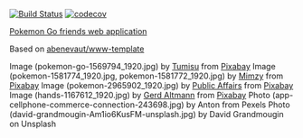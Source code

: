 [![Build Status](https://travis-ci.org/pokemon-friends-com/www.svg?branch=master)](https://travis-ci.org/pokemon-friends-com/www) [![codecov](https://codecov.io/gh/pokemon-friends-com/www/branch/master/graph/badge.svg)](https://codecov.io/gh/pokemon-friends-com/www)

[Pokemon Go friends web application](https://www.pokemon-friends.com)

Based on [abenevaut/www-template](https://github.com/abenevaut/www-template) 

Image (pokemon-go-1569794_1920.jpg) by <a href="https://pixabay.com/users/Tumisu-148124/?utm_source=link-attribution&amp;utm_medium=referral&amp;utm_campaign=image&amp;utm_content=1569794">Tumisu</a> from <a href="https://pixabay.com/?utm_source=link-attribution&amp;utm_medium=referral&amp;utm_campaign=image&amp;utm_content=1569794">Pixabay</a>
Image (pokemon-1581774_1920.jpg, pokemon-1581772_1920.jpg) by <a href="https://pixabay.com/users/Mimzy-19397/?utm_source=link-attribution&amp;utm_medium=referral&amp;utm_campaign=image&amp;utm_content=1581774">Mimzy</a> from <a href="https://pixabay.com/?utm_source=link-attribution&amp;utm_medium=referral&amp;utm_campaign=image&amp;utm_content=1581774">Pixabay</a>
Image (pokemon-2965902_1920.jpg) by <a href="https://pixabay.com/users/TAMHSCPhotos-7112899/?utm_source=link-attribution&amp;utm_medium=referral&amp;utm_campaign=image&amp;utm_content=2965902">Public Affairs</a> from <a href="https://pixabay.com/?utm_source=link-attribution&amp;utm_medium=referral&amp;utm_campaign=image&amp;utm_content=2965902">Pixabay</a>
Image (hands-1167612_1920.jpg) by <a href="https://pixabay.com/users/geralt-9301/?utm_source=link-attribution&amp;utm_medium=referral&amp;utm_campaign=image&amp;utm_content=1167612">Gerd Altmann</a> from <a href="https://pixabay.com/?utm_source=link-attribution&amp;utm_medium=referral&amp;utm_campaign=image&amp;utm_content=1167612">Pixabay</a>
Photo (app-cellphone-commerce-connection-243698.jpg) by Anton from Pexels
Photo (david-grandmougin-Am1io6KusFM-unsplash.jpg) by David Grandmougin on Unsplash
